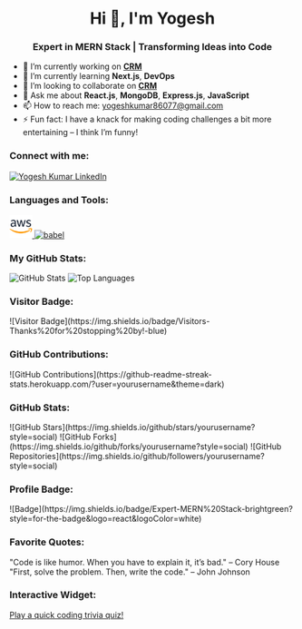 <h1 align="center">Hi 👋, I'm Yogesh</h1>
<h3 align="center">Expert in MERN Stack | Transforming Ideas into Code</h3>

- 🔭 I’m currently working on **[CRM](#)**
- 🌱 I’m currently learning **Next.js**, **DevOps**
- 👯 I’m looking to collaborate on **[CRM](#)**
- 💬 Ask me about **React.js**, **MongoDB**, **Express.js**, **JavaScript**
- 📫 How to reach me: [yogeshkumar86077@gmail.com](mailto:yogeshkumar86077@gmail.com)
- ⚡ Fun fact: I have a knack for making coding challenges a bit more entertaining – I think I’m funny!

<h3 align="left">Connect with me:</h3>
<p align="left">
<a href="https://www.linkedin.com/in/yogesh-kumar-852681202/" target="blank">
  <img align="center" src="https://raw.githubusercontent.com/rahuldkjain/github-profile-readme-generator/master/src/images/icons/Social/linked-in-alt.svg" alt="Yogesh Kumar LinkedIn" height="30" width="40" />
</a>
</p>

<h3 align="left">Languages and Tools:</h3>
<p align="left">
<!-- Add your icons here -->
<a href="https://aws.amazon.com" target="_blank" rel="noreferrer"> <img src="https://raw.githubusercontent.com/devicons/devicon/master/icons/amazonwebservices/amazonwebservices-original-wordmark.svg" alt="aws" width="40" height="40"/> </a>
<a href="https://babeljs.io/" target="_blank" rel="noreferrer"> <img src="https://www.vectorlogo.zone/logos/babeljs/babeljs-icon.svg" alt="babel" width="40" height="40"/> </a>
<!-- Include all other icons as in your original code -->
</p>

<h3 align="left">My GitHub Stats:</h3>
<p align="left">
  <img src="https://github-readme-stats.vercel.app/api?username=Yogeshswami1&show_icons=true&hide_title=false&hide=prs&count_private=true&include_all_commits=true&hide_border=true&theme=radical" alt="GitHub Stats" />
  <img src="https://github-readme-stats.vercel.app/api/top-langs/?username=yourusername&layout=compact&hide_title=true&hide_border=true&theme=radical" alt="Top Languages" />
</p>




<h3 align="left">Visitor Badge:</h3>
<p align="left">
  ![Visitor Badge](https://img.shields.io/badge/Visitors-Thanks%20for%20stopping%20by!-blue)
</p>

<h3 align="left">GitHub Contributions:</h3>
<p align="left">
  ![GitHub Contributions](https://github-readme-streak-stats.herokuapp.com/?user=yourusername&theme=dark)
</p>

<h3 align="left">GitHub Stats:</h3>
<p align="left">
  ![GitHub Stars](https://img.shields.io/github/stars/yourusername?style=social)
  ![GitHub Forks](https://img.shields.io/github/forks/yourusername?style=social)
  ![GitHub Repositories](https://img.shields.io/github/followers/yourusername?style=social)
</p>



<h3 align="left">Profile Badge:</h3>
<p align="left">
  ![Badge](https://img.shields.io/badge/Expert-MERN%20Stack-brightgreen?style=for-the-badge&logo=react&logoColor=white)
</p>



<h3 align="left">Favorite Quotes:</h3>
<p align="left">
  "Code is like humor. When you have to explain it, it’s bad." – Cory House<br />
  "First, solve the problem. Then, write the code." – John Johnson
</p>



<h3 align="left">Interactive Widget:</h3>
<p align="left">
  <!-- Simple trivia quiz example -->
  <a href="https://trivia-game-link.com" target="_blank">Play a quick coding trivia quiz!</a>
</p>
